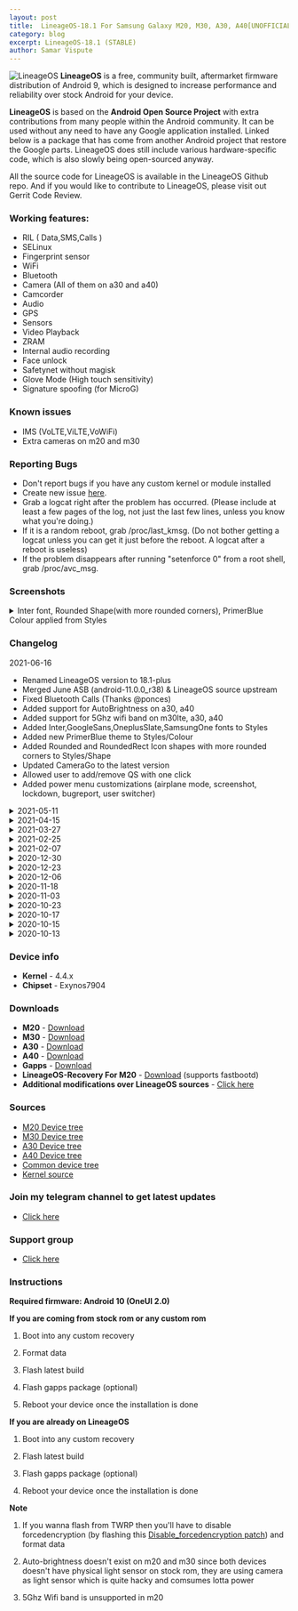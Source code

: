 ```yaml
---
layout: post
title:  LineageOS-18.1 For Samsung Galaxy M20, M30, A30, A40[UNOFFICIAL]
category: blog
excerpt: LineageOS-18.1 (STABLE)
author: Samar Vispute
---
```


![LineageOS](http://samarv-121.github.io/images/lineageos.png)
**LineageOS** is a free, community built, aftermarket firmware distribution of Android 9, which is designed to increase performance and reliability over stock Android for your device.

**LineageOS** is based on the **Android Open Source Project** with extra contributions from many people within the Android community. It can be used without any need to have any Google application installed. Linked below is a package that has come from another Android project that restore the Google parts. LineageOS does still include various hardware-specific code, which is also slowly being open-sourced anyway.

All the source code for LineageOS is available in the LineageOS Github repo. And if you would like to contribute to LineageOS, please visit out Gerrit Code Review.

### Working features:
* RIL ( Data,SMS,Calls )
* SELinux
* Fingerprint sensor
* WiFi
* Bluetooth
* Camera (All of them on a30 and a40)
* Camcorder
* Audio
* GPS
* Sensors
* Video Playback
* ZRAM
* Internal audio recording
* Face unlock
* Safetynet without magisk 
* Glove Mode (High touch sensitivity)
* Signature spoofing (for MicroG)

### Known issues
* IMS (VoLTE,ViLTE,VoWiFi)
* Extra cameras on m20 and m30

### Reporting Bugs
* Don't report bugs if you have any custom kernel or module installed
* Create new issue [here](https://github.com/SamarV-121/android_device_samsung_universal7904-common/issues).
* Grab a logcat right after the problem has occurred. (Please include at least a few pages of the log, not just the last few lines, unless you know what you're doing.)
* If it is a random reboot, grab /proc/last_kmsg. (Do not bother getting a logcat unless you can get it just before the reboot. A logcat after a reboot is useless)
* If the problem disappears after running "setenforce 0" from a root shell, grab /proc/avc_msg.

### Screenshots
<details>
<summary>Inter font, Rounded Shape(with more rounded corners), PrimerBlue Colour applied from Styles</summary>
<div id="images">
<img class="screenshot" src="https://i.imgur.com/8PpaE9F.png">
<img class="screenshot" src="https://i.imgur.com/8AzzSyi.png">
<img class="screenshot" src="https://i.imgur.com/jiU0Ach.png">
<img class="screenshot" src="https://i.imgur.com/xhz4Ti5.png">
<img class="screenshot" src="https://i.imgur.com/xTEqwH6.png">
<img class="screenshot" src="https://i.imgur.com/ak3ezmS.png">
<img class="screenshot" src="https://i.imgur.com/T53504e.png">
<img class="screenshot" src="https://i.imgur.com/2noOJnM.png">
<img class="screenshot" src="https://i.imgur.com/Eg9n0to.png">
<img class="screenshot" src="https://i.imgur.com/Qzb3mIM.png">
<img class="screenshot" src="https://i.imgur.com/tpspXSS.png">
<img class="screenshot" src="https://i.imgur.com/8XvQqUA.png">
</div>
</details>

### Changelog
2021-06-16
* Renamed LineageOS version to 18.1-plus
* Merged June ASB (android-11.0.0_r38) & LineageOS source upstream
* Fixed Bluetooth Calls (Thanks @ponces)
* Added support for AutoBrightness on a30, a40
* Added support for 5Ghz wifi band on m30lte, a30, a40
* Added Inter,GoogleSans,OneplusSlate,SamsungOne fonts to Styles
* Added new PrimerBlue theme to Styles/Colour
* Added Rounded and RoundedRect Icon shapes with more rounded corners to Styles/Shape
* Updated CameraGo to the latest version
* Allowed user to add/remove QS with one click
* Added power menu customizations (airplane mode, screenshot, lockdown, bugreport, user switcher)

<details>
<summary>2021-05-11</summary>
<p><ul>
<li>May security patch and LineageOS source upstream</li>
<li>Compiled kernel with clang</li>
<li>Improved battery backup</li>
<li>Fixed Performance profiles</li>
<li>Added new UI default accent and background colors</li>
<li>Misc improvements</li>
</ul></p>
</details>

<details>
<summary>2021-04-15</summary>
<p><ul>
<li>April security patch and LineageOS source upstream</li>
<li>Improved UI performance</li>
<li>Improved app launching speed</li>
<li>Merged A40 R kernel sources (A405FNXXU3CUC2)</li>
<li>Misc improvements</li>
</ul></p>
</details>

<details>
<summary>2021-03-27</summary>
<p><ul>
<li>March security patch and LineageOS source upstream</li>
<li>Added new faceunlock impl with 3rd party apps support</li>
<li>Added long screenshot support</li>
<li>Added Devfreq boost driver (boosts the device that controls how quickly data can move between RAM and the CPU (improves overall fluidity))</li>
<li>Added wireguard support</li>
<li>Merged M205FDDS7CTL2 kernel sources</li>
<li>ZRAM improvements</li>
<li>Added typographic lockscreen clock face</li>
<li>Corrected lowest brightness level</li>
<li>Misc improvements</li>
</ul></p>
</details>

<details>
<summary>2021-02-25</summary>
<p><ul>
<li>Lineage source upstream</li>
<li>Passes safetynet without magisk (no more random reboot)</li>
</ul></p>
</details>

<details>
<summary>2021-02-07</summary>
<p><ul>
<li>February security patch</li>
<li>Lineage source upstream</li>
<li>Added option to disable fastcharge in battery settings</li>
<li>Revamped power menu with a blurred background</li>
<li>Improved quick settings and notification shade appearance</li>
<li>Added iOS blue accent color and dark background color</li>
<li>Added Three finger swipe to screenshot support</li>
<li>Added Pixel offline charging animation</li>
<li>Misc improvements</li>
</ul></p>
</details>

<details>
<summary>2020-12-30</summary>
<p><ul>
<li>Fixed proximity sensor on m30, a30, a40</li>
<li>Enabled double tap to wake on m30, a30, a40</li>
<li>Switched to OSS exynos power HAL</li>
<li>Improved performance and battery backup</li>
<li>Fixed delay in wakeup</li>
<li>Lineage source upstream</li>
</ul></p>
</details>

<details>
<summary>2020-12-23</summary>
<p><ul>
<li>Initial Lineage 18.1 build</li>
<li>Merged December 2020 ASB and feature drop</li>
<li>Lineage source upstream</li>
<li>Fixed Video flicker issue</li>
</ul></p>
</details>

<details>
<summary>2020-12-06</summary>
<p><ul>
<li>Fixed Fingerprint authentication in third party apps</li>
<li>Fixed Browser crash whilst doing some activities ( eg. watching youtube videos )</li>
<li>Enabled device controls feature in power menu</li>
<li>Misc improvements</li>
</ul></p>
</details>

<details>
<summary>2020-11-18</summary>
<p><ul>
<li>LineageOS source upstream</li>
<li>November security patch</li>
<li>Added Seadvault<a href="https://peertube.co.uk/videos/watch/8d35afff-e6bc-4e9f-a24b-2ee3ce0314fe">(Video)</a></li>
<li>Added Advanced reboot</li>
<li>Added Signature spoofing support for microG</li>
<li>Moved blur toggle to Display options</li>
<li>Enabled AOD on a30</li>
<li>Improved corner radius on a30 and a40</li>
<li>Added Quick Access Wallet feature on power menu</li>
</ul></p>
</details>

<details>
<summary>2020-11-03</summary>
<p><ul>
<li>Added Face Unlock</li>
<li>Removed restrictions for system audio record</li>
<li>Added Extreme Battery Saver</li>
<li>Some minor improvements</li>
</ul></p>
</details>

<details>
<summary>2020-10-23</summary>
<p><ul>
<li>Added Glove Mode support (High touch sensitivity)</li>
<li>Optimized ART</li>
<li>Some minor fixes</li>
</ul></p>
</details>

<details>
<summary>2020-10-17</summary>
<p><ul>
<li>Initial release for m30, a30, a40</li>
</ul></p>
</details>

<details>
<summary>2020-10-15</summary>
<p><ul>
<li>LineageOS source upstream</li>
<li>Enabled ZRAM writeback</li>
<li>Misc improvements</li>
</ul></p>
</details>

<details>
<summary>2020-10-13</summary>
<p><ul>
<li>Initial Release</li>
</ul></p>
</details>

### Device info
* **Kernel** - 4.4.x
* **Chipset** - Exynos7904

### Downloads
* **M20** - [Download](https://github.com/SamarV-121/releases/releases/download/20210615_112253/lineage-18.1-plus-20210615_111312-UNOFFICIAL-59de127-m20lte.zip)
* **M30** - [Download](https://github.com/SamarV-121/releases/releases/download/20210616_054741/lineage-18.1-plus-20210616_052317-UNOFFICIAL-59de127-m30lte.zip)
* **A30** - [Download](https://github.com/SamarV-121/releases/releases/download/20210616_063144/lineage-18.1-plus-20210616_055146-UNOFFICIAL-59de127-a30.zip)
* **A40** - [Download](https://github.com/SamarV-121/releases/releases/download/20210616_072158/lineage-18.1-plus-20210616_064155-UNOFFICIAL-59de127-a40.zip)
* **Gapps** - [Download](https://sourceforge.net/projects/opengapps/files/arm64/test/20210513/open_gapps-arm64-11.0-nano-20210513-TEST.zip/download)
* **LineageOS-Recovery For M20** - [Download](https://github.com/SamarV-121/releases/releases/download/rec/recovery.img) (supports fastbootd)
* **Additional modifications over LineageOS sources** - [Click here](https://github.com/SamarV-121/android_vendor_extra)

### Sources
* [M20 Device tree](https://github.com/SamarV-121/android_device_samsung_m20lte/tree/lineage-18.1)
* [M30 Device tree](https://github.com/SamarV-121/android_device_samsung_m30lte)
* [A30 Device tree](https://github.com/SamarV-121/android_device_samsung_a30)
* [A40 Device tree](https://github.com/SamarV-121/android_device_samsung_a40) 
* [Common device tree](https://github.com/SamarV-121/android_device_samsung_universal7904-common)
* [Kernel source](https://github.com/SamarV-121/android_kernel_samsung_universal7904)

### Join my telegram channel to get latest updates
* [Click here](https://t.me/SamarV121_projects)

### Support group
* [Click here](https://t.me/lineage_7904)

### Instructions
**Required firmware: Android 10 (OneUI 2.0)**

**If you are coming from stock rom or any custom rom**

1) Boot into any custom recovery

2) Format data

3) Flash latest build

4) Flash gapps package (optional)

5) Reboot your device once the installation is done

**If you are already on LineageOS**

1) Boot into any custom recovery

2) Flash latest build

3) Flash gapps package (optional)

4) Reboot your device once the installation is done

**Note**

1) If you wanna flash from TWRP then you'll have to disable forcedencryption (by flashing this [Disable_forcedencryption patch](https://zackptg5.com/downloads/Disable_Dm-Verity_ForceEncrypt_11.02.2020.zip)) and format data

2) Auto-brightness doesn't exist on m20 and m30 since both devices doesn't have physical light sensor
on stock rom, they are using camera as light sensor which is quite hacky and comsumes lotta power

3) 5Ghz Wifi band is unsupported in m20
